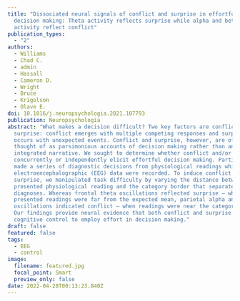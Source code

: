 ```yaml
---
title: "Dissociated neural signals of conflict and surprise in effortful
  decision making: Theta activity reflects surprise while alpha and beta
  activity reflect conflict"
publication_types:
  - "2"
authors:
  - Williams
  - Chad C.
  - admin
  - Hassall
  - Cameron D.
  - Wright
  - Bruce
  - Krigolson
  - Olave E.
doi: 10.1016/j.neuropsychologia.2021.107793
publication: Neuropsychologia
abstract: "What makes a decision difficult? Two key factors are conflict and
  surprise: conflict emerges with multiple competing responses and surprise
  occurs with unexpected events. Conflict and surprise, however, are often
  thought of as parsimonious accounts of decision making rather than an
  integrated narrative. We sought to determine whether conflict and/or surprise
  concurrently or independently elicit effortful decision making. Participants
  made a series of diagnostic decisions from physiological readings while
  electroencephalographic (EEG) data were recorded. To induce conflict and
  surprise, we manipulated task difficulty by varying the distance between a
  presented physiological reading and the category border that separated the two
  diagnoses. Whereas frontal theta oscillations reflected surprise – when
  presented readings were far from the expected mean, parietal alpha and beta
  oscillations indicated conflict – when readings were near the category border.
  Our findings provide neural evidence that both conflict and surprise engage
  cognitive control to employ effort in decision making."
draft: false
featured: false
tags:
  - EEG
  - control
image:
  filename: featured.jpg
  focal_point: Smart
  preview_only: false
date: 2022-04-28T00:13:23.840Z
---
```

